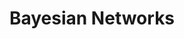 ---
types: "word"

title: "Bayesian Networks"

categories: ['']

tags: ['Bayesian', 'Networks']

arabic: 'الشبكات البايزية'

arexps: []

enwords: ['Bayesian Networks']

enexps: []

arlexicons: 'ش'

enlexicons: 'B'

authors: ['Ruqayya Roshdy']

translators: ['']

citations: 'تطبيقات الذكاء الاصطناعي في خدمة اللغة العربية'

sources: 'مركز الملك عبدالله بن عبدالعزيز الدولي لخدمة اللغة العربية'

word: "true"

slug: ""
---